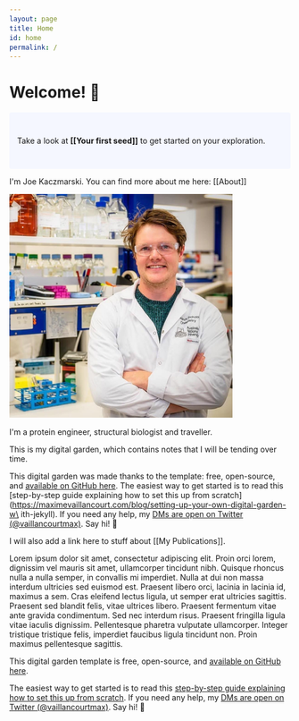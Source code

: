 ```yaml
---
layout: page
title: Home
id: home
permalink: /
---
```


# Welcome! 🌱

<p style="padding: 3em 1em; background: #f5f7ff; border-radius: 4px;">
  Take a look at <span style="font-weight: bold">[[Your first seed]]</span> to get started on your exploration.
</p>

I'm Joe Kaczmarski. You can find more about me here: [[About]]

![My helpful screenshot](../assets/jk_profile.png)  

I'm a protein engineer, structural biologist and traveller.

This is my digital garden, which contains notes that I will be tending over time.

This digital garden was made thanks to the template:  free, open-source, and [available on GitHub here](https://github.com/maximevaillancourt/digital-garden-jekyll-template). The easiest way to get started is to read this [step-by-step guide explaining how to set this up from scratch](https://maximevaillancourt.com/blog/setting-up-your-own-digital-garden-w\
ith-jekyll). If you need any help, my [DMs are open on Twitter (@vaillancourtmax)](https://twitter.com/vaillancourtmax). Say hi! 👋

I will also add a link here to stuff about [[My Publications]]. 

Lorem ipsum dolor sit amet, consectetur adipiscing elit. Proin orci lorem, dignissim vel mauris sit amet, ullamcorper tincidunt nibh. Quisque rhoncus nulla a nulla semper, in convallis mi imperdiet. Nulla at dui non massa interdum ultricies sed euismod est. Praesent libero orci, lacinia in lacinia id, maximus a sem. Cras eleifend lectus ligula, ut semper erat ultricies sagittis. Praesent sed blandit felis, vitae ultrices libero. Praesent fermentum vitae ante gravida condimentum. Sed nec interdum risus. Praesent fringilla ligula vitae iaculis dignissim. Pellentesque pharetra vulputate ullamcorper. Integer tristique tristique felis, imperdiet faucibus ligula tincidunt non. Proin maximus pellentesque sagittis.

This digital garden template is free, open-source, and [available on GitHub here](https://github.com/maximevaillancourt/digital-garden-jekyll-template).

The easiest way to get started is to read this [step-by-step guide explaining how to set this up from scratch](https://maximevaillancourt.com/blog/setting-up-your-own-digital-garden-with-jekyll). If you need any help, my [DMs are open on Twitter (@vaillancourtmax)](https://twitter.com/vaillancourtmax). Say hi! 👋

<style>
  .wrapper {
    max-width: 46em;
  }
</style>
